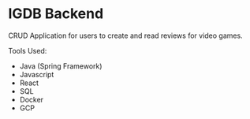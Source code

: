 # IGDB Backend

CRUD Application for users to create and read reviews for video games.

Tools Used:
- Java (Spring Framework)
- Javascript
- React
- SQL
- Docker
- GCP
